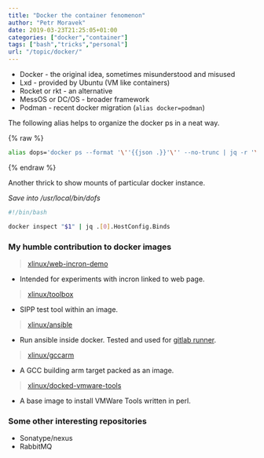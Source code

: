 ```yaml
---
title: "Docker the container fenomenon"
author: "Petr Moravek"
date: 2019-03-23T21:25:05+01:00
categories: ["docker","container"]
tags: ["bash","tricks","personal"]
url: "/topic/docker/"
---
```


* Docker - the original idea, sometimes misunderstood and misused
* Lxd - provided by Ubuntu (VM like containers)
* Rocket or rkt - an alternative
* MessOS or DC/OS - broader framework
* Podman - recent docker migration (```alias docker=podman```)

The following alias helps to organize the docker ps in a neat way.

{% raw  %}
```bash
alias dops='docker ps --format '\''{{json .}}'\'' --no-trunc | jq -r '\''[.Networks,.Names,.Status] | @csv'\'' | tr -d '\''"'\'' | column -s, -t'
```
{% endraw  %}

Another thrick to show mounts of particular docker instance. 

_Save into /usr/local/bin/dofs_

```bash
#!/bin/bash

docker inspect "$1" | jq .[0].HostConfig.Binds
```

### My humble contribution to docker images

> [xlinux/web-incron-demo](https://hub.docker.com/r/xlinux/web-incron-demo)
 - Intended for experiments with incron linked to web page.

> [xlinux/toolbox](https://hub.docker.com/r/xlinux/toolbox)
 - SIPP test tool within an image.

> [xlinux/ansible](https://hub.docker.com/r/xlinux/ansible)
 - Run ansible inside docker. Tested and used for [gitlab runner](https://docs.gitlab.com/runner/).

> [xlinux/gccarm](https://hub.docker.com/r/xlinux/gccarm)
 - A GCC building arm target packed as an image.

> [xlinux/docked-vmware-tools](https://hub.docker.com/r/xlinux/docked-vmware-tools)
 - A base image to install VMWare Tools written in perl.

### Some other interesting repositories

* Sonatype/nexus
* RabbitMQ

